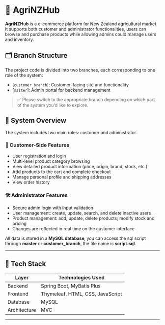 # 🌱 AgriNZHub

**AgriNZHub** is a e-commerce platform for New Zealand agricultural market. It supports both customer and administrator functionalities, users can browse and purchase products while allowing admins could manage users and inventory.


## 🗂 Branch Structure

The project code is divided into two branches, each corresponding to one role of the system:

- [`customer_branch`]: Customer-facing site and functionality
- [`master`]: Admin portal for backend management

> ✅ Please switch to the appropriate branch depending on which part of the system you'd like to explore.


## 📌 System Overview

The system includes two main roles: customer and administrator.

### 👤 Customer-Side Features
- User registration and login
- Multi-level product category browsing
- View detailed product information (price, origin, brand, stock, etc.)
- Add products to the cart and complete checkout
- Manage personal profile and shipping addresses
- View order history

### 🛠 Administrator Features
- Secure admin login with input validation
- User management: create, update, search, and delete inactive users
- Product management: add, update, delete products; modify stock and pricing
- Changes are reflected in real time on the customer interface

All data is stored in a **MySQL database**, you can access the sql script through **master** or **customer_branch**, the file name is **script.sql**.

---

## 🧰 Tech Stack

| Layer         | Technologies Used                              |
|---------------|-------------------------------------------------|
| Backend       | Spring Boot, MyBatis Plus                       |
| Frontend      | Thymeleaf, HTML, CSS, JavaScript                |
| Database      | MySQL                                           |
| Architecture  | MVC                                             |

---

